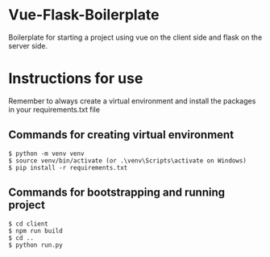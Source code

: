 # Vue-Flask-Boilerplate
Boilerplate for starting a project using vue on the client side and flask on the server side.

# Instructions for use

Remember to always create a virtual environment and install the packages in your requirements.txt file

## Commands for creating virtual environment
```
$ python -m venv venv
$ source venv/bin/activate (or .\venv\Scripts\activate on Windows)
$ pip install -r requirements.txt 
```

## Commands for bootstrapping and running project
```
$ cd client
$ npm run build
$ cd ..
$ python run.py
```
